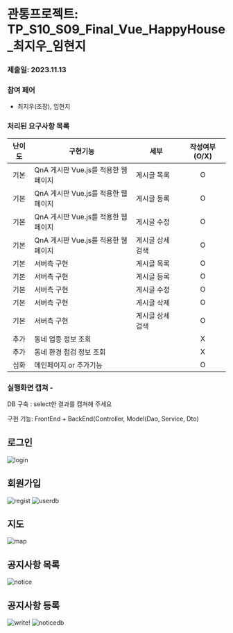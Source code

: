 # 관통프로젝트: TP_S10_S09_Final_Vue_HappyHouse_최지우_임현지
### 제출일: 2023.11.13

### 참여 페어
- 최지우(조장), 임현지

### 처리된 요구사항 목록
 
|난이도|구현기능|세부|작성여부(O/X)|
|:---:|---|---|:---:|
|기본|QnA 게시판 Vue.js를 적용한 웹페이지|게시글 목록|O|
|기본|QnA 게시판 Vue.js를 적용한 웹페이지|게시글 등록|O|
|기본|QnA 게시판 Vue.js를 적용한 웹페이지|게시글 수정|O|
|기본|QnA 게시판 Vue.js를 적용한 웹페이지|게시글 상세 검색|O|
|기본|서버측 구현|게시글 목록|O|
|기본|서버측 구현|게시글 등록|O|
|기본|서버측 구현|게시글 수정|O|
|기본|서버측 구현|게시글 삭제|O|
|기본|서버측 구현|게시글 상세 검색|O|
|추가|동네 업종 정보 조회||X|
|추가|동네 환경 점검 정보 조회||X|
|심화|메인페이지 or 추가기능||O|

### 실행화면 캡쳐 -
DB 구축 : select한 결과를 캡쳐해 주세요

구현 기능: FrontEnd + BackEnd(Controller, Model(Dao, Service, Dto)

## 로그인
![login](/uploads/31fa3f3b9cc7e1cda59dd72cac243219/login.gif)

## 회원가입
![regist](/uploads/cc59d532565f79c5f69739d394efe244/regist.gif)
![userdb](/uploads/7bdc7a403b08037daad6e79d54ebe3ad/userdb.png)

## 지도
![map](/uploads/753a1d815955e0854ebad9d6b6812dab/map.gif)


## 공지사항 목록
![notice](/uploads/85a3265eb8abc79a50a8a5571520f5b5/notice.gif)

## 공지사항 등록
![write](/uploads/8553eabcd398d3750b16ec9c05b34fa6/write.gif)!
![noticedb](/uploads/a59e120fa7d9059d469f8cbb1df398b3/noticedb.png)

